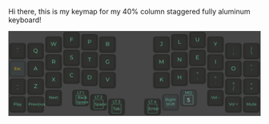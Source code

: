 Hi there, this is my keymap for my 40% column staggered fully aluminum keyboard!

![Cornelius Layout](cornelius.png)
